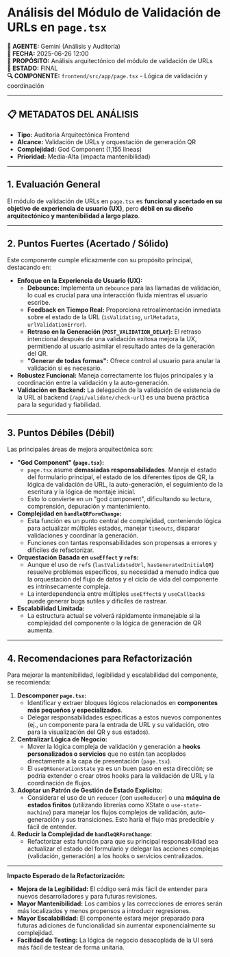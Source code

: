 # Análisis del Módulo de Validación de URLs en `page.tsx`

**🤖 AGENTE:** Gemini (Análisis y Auditoría)  
**📅 FECHA:** 2025-06-26 12:00  
**🎯 PROPÓSITO:** Análisis arquitectónico del módulo de validación de URLs  
**📝 ESTADO:** FINAL  
**🔍 COMPONENTE:** `frontend/src/app/page.tsx` - Lógica de validación y coordinación  

---

## 📋 **METADATOS DEL ANÁLISIS**
- **Tipo:** Auditoría Arquitectónica Frontend
- **Alcance:** Validación de URLs y orquestación de generación QR
- **Complejidad:** God Component (1,155 líneas)
- **Prioridad:** Media-Alta (impacta mantenibilidad)

---

## 1. Evaluación General

El módulo de validación de URLs en `page.tsx` es **funcional y acertado en su objetivo de experiencia de usuario (UX)**, pero **débil en su diseño arquitectónico y mantenibilidad a largo plazo**.

---

## 2. Puntos Fuertes (Acertado / Sólido)

Este componente cumple eficazmente con su propósito principal, destacando en:

*   **Enfoque en la Experiencia de Usuario (UX):**
    *   **Debounce:** Implementa un `debounce` para las llamadas de validación, lo cual es crucial para una interacción fluida mientras el usuario escribe.
    *   **Feedback en Tiempo Real:** Proporciona retroalimentación inmediata sobre el estado de la URL (`isValidating`, `urlMetadata`, `urlValidationError`).
    *   **Retraso en la Generación (`POST_VALIDATION_DELAY`):** El retraso intencional después de una validación exitosa mejora la UX, permitiendo al usuario asimilar el resultado antes de la generación del QR.
    *   **"Generar de todas formas":** Ofrece control al usuario para anular la validación si es necesario.
*   **Robustez Funcional:** Maneja correctamente los flujos principales y la coordinación entre la validación y la auto-generación.
*   **Validación en Backend:** La delegación de la validación de existencia de la URL al backend (`/api/validate/check-url`) es una buena práctica para la seguridad y fiabilidad.

---

## 3. Puntos Débiles (Débil)

Las principales áreas de mejora arquitectónica son:

*   **"God Component" (`page.tsx`):**
    *   `page.tsx` asume **demasiadas responsabilidades**. Maneja el estado del formulario principal, el estado de los diferentes tipos de QR, la lógica de validación de URL, la auto-generación, el seguimiento de la escritura y la lógica de montaje inicial.
    *   Esto lo convierte en un "god component", dificultando su lectura, comprensión, depuración y mantenimiento.
*   **Complejidad en `handleQRFormChange`:**
    *   Esta función es un punto central de complejidad, conteniendo lógica para actualizar múltiples estados, manejar `timeouts`, disparar validaciones y coordinar la generación.
    *   Funciones con tantas responsabilidades son propensas a errores y difíciles de refactorizar.
*   **Orquestación Basada en `useEffect` y `ref`s:**
    *   Aunque el uso de `ref`s (`lastValidatedUrl`, `hasGeneratedInitialQR`) resuelve problemas específicos, su necesidad a menudo indica que la orquestación del flujo de datos y el ciclo de vida del componente es intrínsecamente compleja.
    *   La interdependencia entre múltiples `useEffect`s y `useCallback`s puede generar bugs sutiles y difíciles de rastrear.
*   **Escalabilidad Limitada:**
    *   La estructura actual se volverá rápidamente inmanejable si la complejidad del componente o la lógica de generación de QR aumenta.

---

## 4. Recomendaciones para Refactorización

Para mejorar la mantenibilidad, legibilidad y escalabilidad del componente, se recomienda:

1.  **Descomponer `page.tsx`:**
    *   Identificar y extraer bloques lógicos relacionados en **componentes más pequeños y especializados**.
    *   Delegar responsabilidades específicas a estos nuevos componentes (ej., un componente para la entrada de URL y su validación, otro para la visualización del QR y sus estados).
2.  **Centralizar Lógica de Negocio:**
    *   Mover la lógica compleja de validación y generación a **hooks personalizados o servicios** que no estén tan acoplados directamente a la capa de presentación (`page.tsx`).
    *   El `useQRGenerationState` ya es un buen paso en esta dirección; se podría extender o crear otros hooks para la validación de URL y la coordinación de flujos.
3.  **Adoptar un Patrón de Gestión de Estado Explícito:**
    *   Considerar el uso de un `reducer` (con `useReducer`) o una **máquina de estados finitos** (utilizando librerías como XState o `use-state-machine`) para manejar los flujos complejos de validación, auto-generación y sus transiciones. Esto haría el flujo más predecible y fácil de entender.
4.  **Reducir la Complejidad de `handleQRFormChange`:**
    *   Refactorizar esta función para que su principal responsabilidad sea actualizar el estado del formulario y delegar las acciones complejas (validación, generación) a los hooks o servicios centralizados.

---

**Impacto Esperado de la Refactorización:**

*   **Mejora de la Legibilidad:** El código será más fácil de entender para nuevos desarrolladores y para futuras revisiones.
*   **Mayor Mantenibilidad:** Los cambios y las correcciones de errores serán más localizados y menos propensos a introducir regresiones.
*   **Mayor Escalabilidad:** El componente estará mejor preparado para futuras adiciones de funcionalidad sin aumentar exponencialmente su complejidad.
*   **Facilidad de Testing:** La lógica de negocio desacoplada de la UI será más fácil de testear de forma unitaria.
